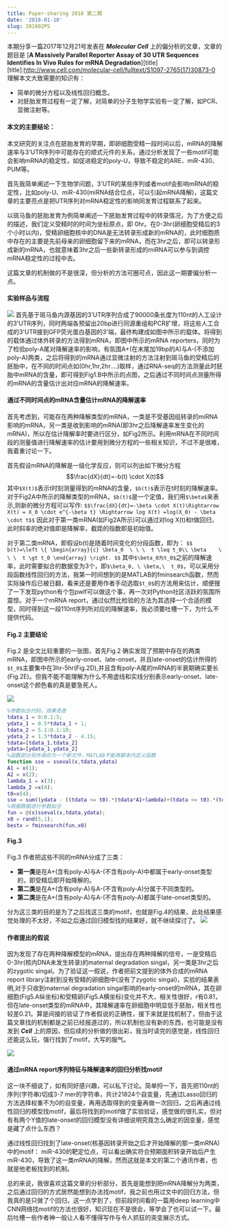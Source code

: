 ```yaml
---
title: Paper-sharing 2018 第二期
date: '2018-01-10'
slug: 201802PS
---
```


<script type="text/javascript"
  src="https://cdn.mathjax.org/mathjax/latest/MathJax.js?config=TeX-AMS-MML_HTMLorMML">
</script>

本期分享一篇2017年12月21号发表在 ***Molecular Cell*** 上的偏分析的文章，文章的题目是 [**A Massively Parallel Reporter Assay of 30 UTR Sequences Identifies In Vivo Rules for mRNA Degradation**][title]
[title]:http://www.cell.com/molecular-cell/fulltext/S1097-2765(17)30873-0
理解本文大致需要的知识有：

* 简单的微分方程以及线性回归概念。
* 对胚胎发育过程有一定了解，对简单的分子生物学实验有一定了解，如PCR、显微注射等。

#### 本文的主要结论：

本文研究的关注点在胚胎发育的早期，即卵细胞受精一段时间以后，mRNA的降解速率与3'UTR序列中可能存在的顺式元件的关系，通过分析发现了一些motif可能会影响mRNA的稳定性，如促进稳定的poly-U，导致不稳定的ARE、miR-430、PUM等。

首先我简单阐述一下生物学问题，3'UTR的某些序列或者motif会影响mRNA的稳定性，比如poly-U、miR-430(miRNA结合位点，可以引起mRNA降解)，这篇文章的主要亮点是把UTR序列对mRNA稳定性的影响同发育过程联系了起来。

以斑马鱼的胚胎发育为例简单阐述一下胚胎发育过程中的转录情况，为了方便之后的描述，我们定义受精时的时间为坐标原点，即 0hr。在0-3hr(卵细胞受精后的3个小时以内)，受精卵细胞核中的DNA是无法转录形成新的mRNA的，此时细胞质中存在的主要是先前母亲的卵细胞留下来的mRNA，而在3hr之后，即可以转录形成新的mRNA，也就意味着3hr之后一些新转录形成的miRNA可以参与到调控mRNA稳定性的过程中去。

这篇文章的机制做的不是很深，但分析的方法可圈可点，因此这一期要偏分析一点。

#### 实验样品与流程
![](http://www.cell.com/cms/attachment/2118882372/2086244803/gr1.jpg)
首先基于斑马鱼内源基因的3’UTR序列合成了90000条长度为110nt的人工设计的3'UTR序列，同时两端各预留出20bp进行同源重组和PCR扩增，将这些人工合成的3'UTR接到GFP荧光蛋白基因的3'端，最终构建成如图中所示的载体。将得到的载体通过体外转录的方法得到mRNA，即图中所示的mRNA reporters，同时为了检验poly-A尾对降解速率的影响，有氛围A+(在末尾加19bp的A)与A-(不添加poly-A)两类，之后将得到的mRNA通过显微注射的方法注射到斑马鱼的受精后的胚胎中，在不同的时间点如(0hr,1hr,2hr....)取样，通过RNA-seq的方法测量此时胚胎中mRNA的含量，即可得到Fig1.B中所示的点图，之后通过不同时间点测量所得的mRNA的含量估计出对应mRNA的降解速率。

#### 通过不同时间点的mRNA含量估计mRNA的降解速率
首先考虑到，可能存在两种降解类型的mRNA，一类是不受基因组转录的miRNA影响的mRNA，另一类是收到影响的mRNA(即3hr之后降解速率发生变化的mRNA)，所以在估计降解率时要进行区分，如Fig2所示。利用mRNA在不同时间段的测量值进行降解速率的估计要用到微分方程的一些相关知识，不过不是很难，我着重讨论一下。

首先假设mRNA的降解是一级化学反应，则可以列出如下微分方程
$$\frac{dX}{dt}=-b(t) \cdot X(t)$$
其中`$X(t)$`表示t时刻测量得到的mRNA的含量，`$b(t)$`表示在t时刻的降解速率。对于Fig2A中所示的降解类型的mRNA，`$b(t)$`是一个定值，我们用`$\beta$`来表示,则新的微分方程可以写作:
`$$\frac{dX}{dt}=-\beta \cdot X(t)\Rightarrow X(t) = X_0 \cdot e^{-\beta t} \Rightarrow log X(t) =log(X_0) - \beta \cdot t$$`
因此对于第一类mRNA(如Fig2A所示)可以通过对log X(t)和t做回归，此时斜率的绝对值即是降解率，截距的指数即是初始值。

对于第二类mRNA，即假设b(t)是随着时间变化的分段函数，即为：
`$$ b(t)=\left \{
\begin{array}{c}
\beta_0  \ \ \  t \leq t_0\\
\beta    \ \ \  t \gt t_0
\end{array}
\right. $$`
其中`$\beta_0为t_0$`之前的降解速率，此时需要拟合的数据变为3个，即`$\beta_0, \ \beta,\  t_0$`，可以采用分段函数线性回归的方法，我第一时间想到的是MATLAB的fminsearch函数，然而实际操作后已被日翻，看来还是要用作者手动选取`$t_0$`的方法用来估计，顺便搜了一下发现python有个包pwlf可以做这个事，再一次对Python社区活跃的氛围所震惊。对于一个mRNA report，通过似然比检验的方法为其选择一个合适的模型，同时得到这一段110nt序列所对应的降解速率，我必须要吐槽一下，为什么不提供代码。

#### Fig.2 主要结论
Fig.2 是全文比较重要的一张图，首先Fig.2 确实发现了预期中存在的两类mRNA，即图中所示的early-onset、late-onset，并且late-onset的估计所得的`$t_0$`主要集中在3hr-5hr(Fig.2D),并且含有poly-A尾的mRNA的半衰期确实要长(Fig.2E)。但我不能不能理解为什么不用虚线和实线分别表示early-onset、late-onset这个颜色看的真是要急死人。

![](http://www.cell.com/cms/attachment/2118882372/2086244800/gr2.jpg)

```matlab
%参数拟合代码，效果奇差
tdata_1 = 0:0.1:5;
ydata_1 = 0.5*tdata_1 + 1;
tdata_2 = 5.1:0.1:10;
ydata_2 = 1.5*tdata_2 - 4.15;
tdata=[tdata_1,tdata_2]
ydata=[ydata_1,ydata_2]
%函数部分另外保存为一个新文件，MATLAB不能再脚本内定义函数
function sse = sseval(x,tdata,ydata)
A1 = x(1);
A2 = x(2);
lambda_1 = x(3);
lambda_2 =x(4);
t0=x(4);
sse = sum((ydata - ((tdata <= t0).*(tdata*A1+lambda)+(tdata <= t0).*(tdata*A2+lambda))).^2);
%根据数据进行参数拟合
fun = @(x)sseval(x,tdata,ydata);
x0 = rand(5,1);
bestx = fminsearch(fun,x0)
```
#### Fig.3
Fig.3 作者把这些不同的mRNA分成了三类：

* **第一类**是在A+(含有poly-A)与A-(不含有poly-A)中都属于early-onset类型的，即受精后即开始降解的。
* **第二类**是在A+(含有poly-A)与A-(不含有poly-A)分属于不同类型的。
* **第二类**是在A+(含有poly-A)与A-(不含有poly-A)都属于late-onset类型的。

分为这三类的目的是为了之后找这三类的motif，也就是Fig.4的结果，此处结果感觉处理的不太好，不如之后通过回归模型找的结果好，就不继续探讨了。
![](http://www.cell.com/cms/attachment/2118882372/2086244801/gr3.jpg)

#### 作者提出的假说

 因为发现了存在两种降解模型的mRNA，提出存在两种降解的信号，一是受精后0-3hr(核内DNA未发生转录)的maternal degradation singal，另一类是3hr之后的zygotic singal。为了验证这一假说，作者把前文提到的体外合成的mRNA report library注射到没有受精的卵细胞中(没有了zygotic singal)，实验的结果表明,对于只收到maternal degradation singal影响的early-onset的mRNA，其在卵细胞(Fig5.A纵坐标)和受精卵(Fig5.A横坐标)变化并不大，相关性很好，r有0.81，但在late-onset类型的mRNA中，其降解速率在卵细胞中明显低于胚胎，相关性也较差0.21。算是间接的验证了作者假说的正确性，接下来就是找机制了，但由于这篇文章找的机制都是之前已经报道过的，所以机制也没有新的东西，也可能是没有发到 ***Cell*** 上的原因，但后续的分析做的很出彩，我当时读完的感觉是，线性回归还能这么玩，强行找到了motif，大写的服气。

 ![](http://www.cell.com/cms/attachment/2118882372/2086244799/gr5.jpg)

#### 通过mRNA report序列特征与降解速率的回归分析找motif

 这一块不细说了，如有同好感兴趣，可以私下讨论。简单捋一下，首先把110nt的序列(字符串)切成3-7 mer的字符串，共计21824个自变量，先通过Lasso回归的方法选择权重不为0的自变量，再用选取得到的变量再做一次回归，之后再通过线性回归的模型找motif，最后将找到的motif做了实验验证，感觉做的很扎实，但对有有两个Y值的late-onset的回归模型没有详细说明究竟怎么确定的因变量，感觉是藏了点什么东西？

 通过线性回归找到了late-onset(核基因转录开始之后才开始降解的那一类mRNA)中的motif： miR-430的靶定位点，可以看出确实符合预期面积转录开始后产生miR-430，导致了这一类mRNA的降解，然而这就是本文的第二个通讯作者，也就是他老板找到的机制。

 总的来说，我很喜欢这篇文章的分析部分，首先是能想到把mRNA降解分为两类，之后通过回归的方式居然能想到办法找motif，我之前也用过文中的回归方法，但我真的是只做了个回归，这一点学到了，但前段时间看的一篇用deep learning中CNN网络找motif的方法也很好，知识现在不是很会，等学会了也可以试一下。最后吐槽一些作者神一般让人看不懂得写作与令人抓狂的突变展示方式。

